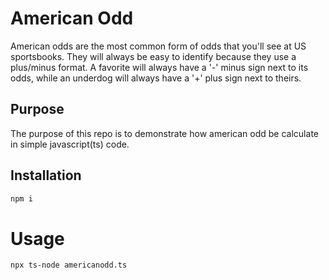 # American Odd
American odds are the most common form of odds that you'll see at US sportsbooks. They will always be easy to identify because they use a plus/minus format. A favorite will always have a '-' minus sign next to its odds, while an underdog will always have a '+' plus sign next to theirs.

## Purpose
The purpose of this repo is to demonstrate how american odd be calculate in simple javascript(ts) code.

## Installation
```bash
npm i 
```

# Usage
```bash
npx ts-node americanodd.ts
```

